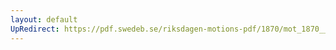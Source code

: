 ```yaml
---
layout: default
UpRedirect: https://pdf.swedeb.se/riksdagen-motions-pdf/1870/mot_1870__ak__00049/mot_1870__ak__00049_002.pdf
---
```

